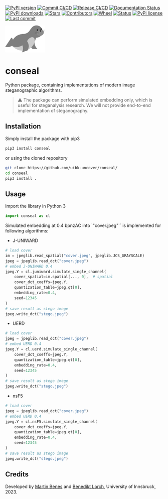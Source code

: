 [![PyPI version](https://badge.fury.io/py/conseal.svg)](https://pypi.org/project/conseal/)
[![Commit CI/CD](https://github.com/uibk-uncover/conseal/actions/workflows/on_commit.yml/badge.svg?branch=master)](https://github.com/uibk-uncover/conseal/actions/workflows/on_commit.yml)
[![Release CI/CD](https://github.com/uibk-uncover/conseal/actions/workflows/on_release.yml/badge.svg)](https://github.com/uibk-uncover/conseal/actions/workflows/on_release.yml)
[![Documentation Status](https://readthedocs.org/projects/conseal/badge/?version=latest)](https://conseal.readthedocs.io/)
[![PyPI downloads](https://img.shields.io/pypi/dm/conseal)](https://pypi.org/project/conseal/)
[![Stars](https://img.shields.io/github/stars/uibk-uncover/conseal.svg)](https://GitHub.com/uibk-uncover/conseal)
[![Contributors](https://img.shields.io/github/contributors/uibk-uncover/conseal)](https://GitHub.com/uibk-uncover/conseal)
[![Wheel](https://img.shields.io/pypi/wheel/conseal)](https://pypi.org/project/conseal/)
[![Status](https://img.shields.io/pypi/status/conseal)](https://pypi.com/project/conseal/)
[![PyPi license](https://badgen.net/pypi/license/pip/)](https://pypi.com/project/conseal/)
[![Last commit](https://img.shields.io/github/last-commit/uibk-uncover/conseal)](https://GitHub.com/uibk-uncover/conseal)

<img src="docs/seal.png" width="25%"/>

# conseal

Python package, containing implementations of modern image steganographic algorithms.

> :warning: The package can perform simulated embedding only, which is useful for steganalysis research. We will not provide end-to-end implementation of steganography.




## Installation

Simply install the package with pip3


```bash
pip3 install conseal
```

or using the cloned repository

```bash
git clone https://github.com/uibk-uncover/conseal/
cd conseal
pip3 install .
```


## Usage

Import the library in Python 3

```python
import conseal as cl
```

Simulated embedding at 0.4 bpnzAC into `"cover.jpeg"`` is implemented for following algorithms:

- J-UNIWARD

```python
# load cover
im = jpeglib.read_spatial("cover.jpeg", jpeglib.JCS_GRAYSCALE)
jpeg = jpeglib.read_dct("cover.jpeg")
# embed J-UNIWARD 0.4
jpeg.Y = cl.juniward.simulate_single_channel(
    cover_spatial=im.spatial[..., 0],  # spatial
    cover_dct_coeffs=jpeg.Y,
    quantization_table=jpeg.qt[0],
    embedding_rate=0.4,
    seed=12345
)
# save result as stego image
jpeg.write_dct("stego.jpeg")
```

- UERD

```python
# load cover
jpeg = jpeglib.read_dct("cover.jpeg")
# embed UERD 0.4
jpeg.Y = cl.uerd.simulate_single_channel(
    cover_dct_coeffs=jpeg.Y,
    quantization_table=jpeg.qt[0],
    embedding_rate=0.4,
    seed=12345
)
# save result as stego image
jpeg.write_dct("stego.jpeg")
```

- nsF5

```python
# load cover
jpeg = jpeglib.read_dct("cover.jpeg")
# embed UERD 0.4
jpeg.Y = cl.nsF5.simulate_single_channel(
    cover_dct_coeffs=jpeg.Y,
    quantization_table=jpeg.qt[0],
    embedding_rate=0.4,
    seed=12345
)
# save result as stego image
jpeg.write_dct("stego.jpeg")
```



## Credits

Developed by [Martin Benes](https://github.com/martinbenes1996) and [Benedikt Lorch](https://github.com/btlorch/), University of Innsbruck, 2023.
